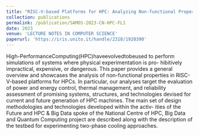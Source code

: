 ```yaml
---
title: "RISC-V-based Platforms for HPC: Analyzing Non-functional Properties for Future HPC and Big-Data Clusters"
collection: publications
permalink: /publication/SAMOS-2023-CN-HPC-FL1
date: 2023
venue: 'LECTURE NOTES IN COMPUTER SCIENCE'
paperurl: 'https://iris.unito.it/handle/2318/1920390'
---
```


High-PerformanceComputing(HPC)haveevolvedtobeused to perform simulations of systems where physical experimentation is pro- hibitively impractical, expensive, or dangerous. This paper provides a general overview and showcases the analysis of non-functional properties in RISC-V-based platforms for HPCs. In particular, our analyses target the evaluation of power and energy control, thermal management, and reliability assessment of promising systems, structures, and technologies devised for current and future generation of HPC machines. The main set of design methodologies and technologies developed within the activ- ities of the Future and HPC & Big Data spoke of the National Centre of HPC, Big Data and Quantum Computing project are described along with the description of the testbed for experimenting two-phase cooling approaches.